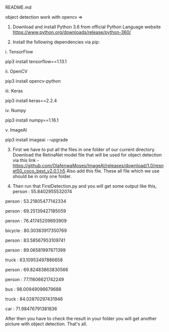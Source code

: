 README.md

object detection work with opencv =>


1) Download and install Python 3.6 from official Python Language website
https://www.python.org/downloads/release/python-360/

2) Install the following dependencies via pip:

i. TensorFlow

pip3 install tensorflow==1.13.1

ii. OpenCV

pip3 install opencv-python

iii. Keras

pip3 install keras==2.2.4

iv. Numpy

pip3 install numpy==1.16.1

v. ImageAI

pip3 install imageai --upgrade


3) First we have to put all the files in one folder of our current directory.
 Download the RetinaNet model file that will be used for object detection via this link -  https://github.com/OlafenwaMoses/ImageAI/releases/download/1.0/resnet50_coco_best_v2.0.1.h5
 Also add this file. These all file which we use should be in only one folder.
 
 
4) Then run that FirstDetection.py and you will get some output like this,
person : 55.8402955532074

person : 53.21805477142334

person : 69.25139427185059

person : 76.41745209693909

bicycle : 80.30363917350769

person : 83.58567953109741

person : 89.06581997871399

truck : 63.10953497886658

person : 69.82483863830566

person : 77.11606621742249

bus : 98.00949096679688

truck : 84.02870297431946

car : 71.98476791381836


After then you have to check the result in your folder you will get another picture with object detection.
That's all.

 


